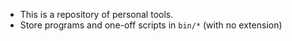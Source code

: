 - This is a repository of personal tools.
- Store programs and one-off scripts in `bin/*` (with no extension)
